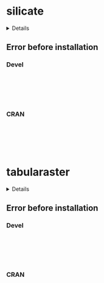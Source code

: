 # silicate

<details>

* Version: 
* Source code: ???
* URL: https://github.com/mdsumner/gibble
* BugReports: https://github.com/mdsumner/gibble/issues
* Number of recursive dependencies: 0

Run `revdep_details(,"")` for more info

</details>

## Error before installation

### Devel

```






```
### CRAN

```






```
# tabularaster

<details>

* Version: 
* Source code: ???
* URL: https://github.com/mdsumner/gibble
* BugReports: https://github.com/mdsumner/gibble/issues
* Number of recursive dependencies: 0

Run `revdep_details(,"")` for more info

</details>

## Error before installation

### Devel

```






```
### CRAN

```






```
